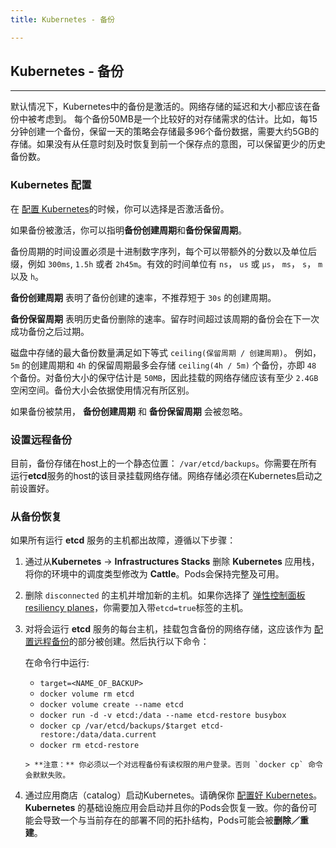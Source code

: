 ```yaml
---
title: Kubernetes - 备份

---
```


## Kubernetes - 备份
---

默认情况下，Kubernetes中的备份是激活的。网络存储的延迟和大小都应该在备份中被考虑到。 每个备份50MB是一个比较好的对存储需求的估计。比如，每15分钟创建一个备份，保留一天的策略会存储最多96个备份数据，需要大约5GB的存储。如果没有从任意时刻及时恢复到前一个保存点的意图，可以保留更少的历史备份数。

### Kubernetes 配置

在 [配置 Kubernetes]({{site.baseurl}}/rancher/{{page.version}}/{{page.lang}}/kubernetes/#设置kubernetes)的时候，你可以选择是否激活备份。

如果备份被激活，你可以指明**备份创建周期**和**备份保留周期**。

备份周期的时间设置必须是十进制数字序列，每个可以带额外的分数以及单位后缀，例如 `300ms`, `1.5h` 或者 `2h45m`。有效的时间单位有 `ns`， `us` 或 `µs`， `ms`， `s`， `m` 以及 `h`。

**备份创建周期** 表明了备份创建的速率，不推荐短于 `30s` 的创建周期。

**备份保留周期** 表明历史备份删除的速率。留存时间超过该周期的备份会在下一次成功备份之后过期。

磁盘中存储的最大备份数量满足如下等式 `ceiling(保留周期 / 创建周期)`。 例如， `5m` 的创建周期和 `4h` 的保留周期最多会存储 `ceiling(4h / 5m)` 个备份，亦即 `48` 个备份。对备份大小的保守估计是 `50MB`，因此挂载的网络存储应该有至少 `2.4GB` 空闲空间。备份大小会依据使用情况有所区别。

如果备份被禁用， **备份创建周期** 和 **备份保留周期** 会被忽略。

### 设置远程备份

目前，备份存储在host上的一个静态位置： `/var/etcd/backups`。你需要在所有运行**etcd**服务的host的该目录挂载网络存储。网络存储必须在Kubernetes启动之前设置好。

### 从备份恢复

如果所有运行 **etcd** 服务的主机都出故障，遵循以下步骤：

1. 通过从**Kubernetes** -> **Infrastructures Stacks** 删除 **Kubernetes** 应用栈，将你的环境中的调度类型修改为 **Cattle**。Pods会保持完整及可用。
2. 删除 `disconnected` 的主机并增加新的主机。如果你选择了 [弹性控制面板resiliency planes]({{site.baseurl}}/rancher/{{page.version}}/{{page.lang}}/kubernetes/resiliency-planes)，你需要加入带`etcd=true`标签的主机。
3. 对将会运行 **etcd** 服务的每台主机，挂载包含备份的网络存储，这应该作为 [配置远程备份](#设置远程备份)的部分被创建。然后执行以下命令：

    在命令行中运行:
    * ```target=<NAME_OF_BACKUP>```
    * ```docker volume rm etcd```
    * ```docker volume create --name etcd```
    * ```docker run -d -v etcd:/data --name etcd-restore busybox```
    * ```docker cp /var/etcd/backups/$target etcd-restore:/data/data.current```
    * ```docker rm etcd-restore```
    ```
    > **注意：** 你必须以一个对远程备份有读权限的用户登录。否则 `docker cp` 命令会默默失败。

5. 通过应用商店（catalog）启动Kubernetes。请确保你 [配置好 Kubernetes]({{site.baseurl}}/rancher/{{page.version}}/{{page.lang}}/kubernetes/#设置kubernetes)。 **Kubernetes** 的基础设施应用会启动并且你的Pods会恢复一致。你的备份可能会导致一个与当前存在的部署不同的拓扑结构，Pods可能会被**删除／重建**。
